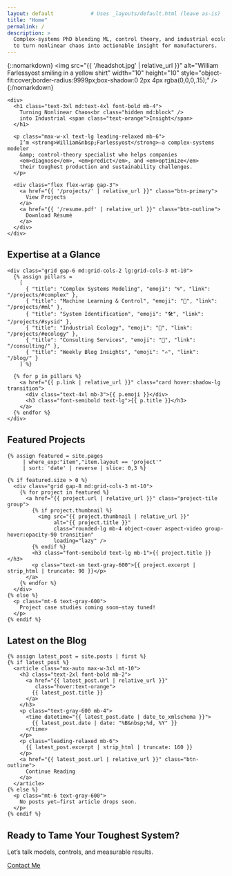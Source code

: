 ```yaml
---
layout: default            # Uses _layouts/default.html (leave as-is)
title: "Home"
permalink: /
description: >
  Complex-systems PhD blending ML, control theory, and industrial ecology
  to turn nonlinear chaos into actionable insight for manufacturers.
---
```


<!-- HERO -->
<section class="hero-wrapper py-16 md:py-24 bg-blue-light/10">
  <div class="container mx-auto flex flex-col md:flex-row items-center gap-8 px-6">

{::nomarkdown}
    <!-- Head-shot lives right next to this file. -->
    <img 
    src="{{ '/headshot.jpg' | relative_url }}"
    alt="William Farlessyost smiling in a yellow shirt"
    width="10"  height="10"          <!-- 40 px ≈ Tailwind’s w-10/h-10 -->
    style="object-fit:cover;border-radius:9999px;box-shadow:0 2px 4px rgba(0,0,0,.15);" />
{:/nomarkdown}

    <div>
      <h1 class="text-3xl md:text-4xl font-bold mb-4">
        Turning Nonlinear Chaos<br class="hidden md:block" />
        into Industrial <span class="text-orange">Insight</span>
      </h1>

      <p class="max-w-xl text-lg leading-relaxed mb-6">
        I’m <strong>William&nbsp;Farlessyost</strong>—a complex-systems modeler
        &amp; control-theory specialist who helps companies
        <em>diagnose</em>, <em>predict</em>, and <em>optimize</em>
        their toughest production and sustainability challenges.
      </p>

      <div class="flex flex-wrap gap-3">
        <a href="{{ '/projects/' | relative_url }}" class="btn-primary">
          View Projects
        </a>
        <a href="{{ '/resume.pdf' | relative_url }}" class="btn-outline">
          Download Résumé
        </a>
      </div>
    </div>
  </div>
</section>

<!-- PILLARS -->
<section class="py-16 md:py-20 bg-white">
  <div class="container mx-auto px-6">
    <h2 class="section-title">Expertise at a Glance</h2>

    <div class="grid gap-6 md:grid-cols-2 lg:grid-cols-3 mt-10">
      {% assign pillars = 
        [
          { "title": "Complex Systems Modeling", "emoji": "🌀", "link": "/projects/#complex" },
          { "title": "Machine Learning & Control", "emoji": "🤖", "link": "/projects/#ml" },
          { "title": "System Identification", "emoji": "🛠️", "link": "/projects/#sysid" },
          { "title": "Industrial Ecology", "emoji": "🌱", "link": "/projects/#ecology" },
          { "title": "Consulting Services", "emoji": "💼", "link": "/consulting/" },
          { "title": "Weekly Blog Insights", "emoji": "✍️", "link": "/blog/" }
        ] %}

      {% for p in pillars %}
        <a href="{{ p.link | relative_url }}" class="card hover:shadow-lg transition">
          <div class="text-4xl mb-3">{{ p.emoji }}</div>
          <h3 class="font-semibold text-lg">{{ p.title }}</h3>
        </a>
      {% endfor %}
    </div>
  </div>
</section>

<!-- FEATURED PROJECTS -->
<section class="py-16 md:py-20 bg-blue-light/5">
  <div class="container mx-auto px-6">
    <h2 class="section-title">Featured Projects</h2>

    {% assign featured = site.pages
         | where_exp:"item","item.layout == 'project'"
         | sort: 'date' | reverse | slice: 0,3 %}

    {% if featured.size > 0 %}
      <div class="grid gap-8 md:grid-cols-3 mt-10">
        {% for project in featured %}
          <a href="{{ project.url | relative_url }}" class="project-tile group">
            {% if project.thumbnail %}
              <img src="{{ project.thumbnail | relative_url }}"
                   alt="{{ project.title }}"
                   class="rounded-lg mb-4 object-cover aspect-video group-hover:opacity-90 transition"
                   loading="lazy" />
            {% endif %}
            <h3 class="font-semibold text-lg mb-1">{{ project.title }}</h3>
            <p class="text-sm text-gray-600">{{ project.excerpt | strip_html | truncate: 90 }}</p>
          </a>
        {% endfor %}
      </div>
    {% else %}
      <p class="mt-6 text-gray-600">
        Project case studies coming soon—stay tuned!
      </p>
    {% endif %}
  </div>
</section>

<!-- LATEST BLOG POST -->
<section class="py-16 md:py-20 bg-white">
  <div class="container mx-auto px-6 text-center">
    <h2 class="section-title">Latest on the Blog</h2>

    {% assign latest_post = site.posts | first %}
    {% if latest_post %}
      <article class="mx-auto max-w-3xl mt-10">
        <h3 class="text-2xl font-bold mb-2">
          <a href="{{ latest_post.url | relative_url }}"
             class="hover:text-orange">
            {{ latest_post.title }}
          </a>
        </h3>
        <p class="text-gray-600 mb-4">
          <time datetime="{{ latest_post.date | date_to_xmlschema }}">
            {{ latest_post.date | date: "%B&nbsp;%d, %Y" }}
          </time>
        </p>
        <p class="leading-relaxed mb-6">
          {{ latest_post.excerpt | strip_html | truncate: 160 }}
        </p>
        <a href="{{ latest_post.url | relative_url }}" class="btn-outline">
          Continue Reading
        </a>
      </article>
    {% else %}
      <p class="mt-6 text-gray-600">
        No posts yet—first article drops soon.
      </p>
    {% endif %}
  </div>
</section>

<!-- CTA BANNER -->
<section class="py-14 bg-orange text-white text-center">
  <h2 class="text-2xl md:text-3xl font-semibold">
    Ready to Tame Your Toughest System?
  </h2>
  <p class="mt-2 mb-6 text-lg">
    Let’s talk models, controls, and measurable results.
  </p>
  <a href="{{ '/contact/' | relative_url }}" class="btn-primary-inverse">
    Contact&nbsp;Me
  </a>
</section>
